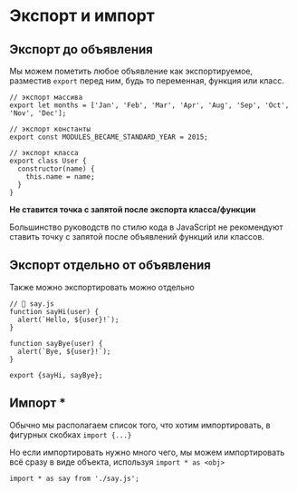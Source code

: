 # Экспорт и импорт

## Экспорт до объявления

Мы можем пометить любое объявление как экспортируемое, разместив `export` перед ним, будь то переменная, функция или класс.

```
// экспорт массива
export let months = ['Jan', 'Feb', 'Mar', 'Apr', 'Aug', 'Sep', 'Oct', 'Nov', 'Dec'];

// экспорт константы
export const MODULES_BECAME_STANDARD_YEAR = 2015;

// экспорт класса
export class User {
  constructor(name) {
    this.name = name;
  }
}
```

**Не ставится точка с запятой после экспорта класса/функции**

Большинство руководств по стилю кода в JavaScript не рекомендуют ставить точку с запятой после объявлений функций или классов.

## Экспорт отдельно от объявления

Также можно экспортировать можно отдельно

```
// 📁 say.js
function sayHi(user) {
  alert(`Hello, ${user}!`);
}

function sayBye(user) {
  alert(`Bye, ${user}!`);
}

export {sayHi, sayBye};
```

## Импорт *

Обычно мы располагаем список того, что хотим импортировать, в фигурных скобках `import {...}`

Но если импортировать нужно много чего, мы можем импортировать всё сразу в виде объекта, используя `import * as <obj>`

```
import * as say from './say.js';
```